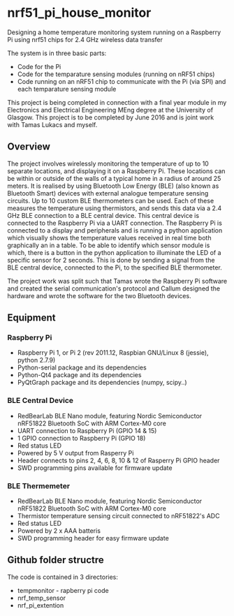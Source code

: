# nrf51_pi_house_monitor
Designing a home temperature monitoring system running on a Raspberry Pi using nrf51 chips for 2.4 GHz wireless data transfer

The system is in three basic parts:
- Code for the Pi
- Code for the temparature sensing modules (running on nRF51 chips)
- Code running on an nRF51 chip to communicate with the Pi (via SPI) and each temparature sensing module

This project is being completed in connection with a final year module in my
Electronics and Electrical Engineering MEng degree at the University of Glasgow.
This project is to be completed by June 2016 and is joint work with Tamas Lukacs and myself.

## Overview

The project involves wirelessly monitoring the temperature of up to 10 separate locations, and displaying it on a Raspberry Pi.  These locations can be within or outside of the walls of a typical home in a radius of around 25 meters. It is realised by using Bluetooth Low Energy (BLE) (also known as Bluetooth Smart) devices with external analogue temperature sensing circuits. Up to 10 custom BLE thermometers can be used.  Each of these measures the temperature using thermistors, and sends this data via a 2.4 GHz BLE connection to a BLE central device.  This central device is connected to the Raspberry Pi via a UART connection. The Raspberry Pi is connected to a display and peripherals and is running a python application which visually shows the temperature values received in real time both graphically an in a table.  To be able to identify which sensor module is which, there is a button in the python application to illuminate the LED of a specific sensor for 2 seconds.  This is done by sending a signal from the BLE central device, connected to the Pi, to the specified BLE thermometer.

The project work was split such that Tamas wrote the Raspberry Pi software and created the serial communication's protocol and Callum designed the hardware and wrote the software for the two Bluetooth devices.

## Equipment

### Raspberry Pi

* Raspberry Pi 1, or Pi 2 (rev 2011.12, Raspbian GNU/Linux 8 (jessie), python 2.7.9)
* Python-serial package and its dependencies
* Python-Qt4 package and its dependencies
* PyQtGraph package and its dependencies (numpy, scipy..)

### BLE Central Device
* RedBearLab BLE Nano module, featuring Nordic Semiconductor nRF51822 Bluetooth SoC with ARM Cortex-M0 core
* UART connection to Raspberry Pi (GPIO 14 & 15)
* 1 GPIO connection to Raspberry Pi (GPIO 18)
* Red status LED
* Powered by 5 V output from Rasperry Pi
* Header connects to pins 2, 4, 6, 8, 10 & 12 of Rasperry Pi GPIO header
* SWD programming pins available for firmware update

### BLE Thermemeter
* RedBearLab BLE Nano module, featuring Nordic Semiconductor nRF51822 Bluetooth SoC with ARM Cortex-M0 core
* Thermistor temperature sensing circuit connected to nRF51822's ADC
* Red status LED
* Powered by 2 x AAA batteris
* SWD programming header for easy firmware update

## Github folder structre

The code is contained in 3 directories:
* tempmonitor - rapberry pi code
* nrf_temp_sensor
* nrf_pi_extention
